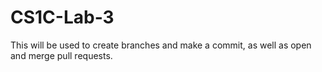 # CS1C-Lab-3
This will be used to create branches and make a commit, as well as open and merge pull requests.
